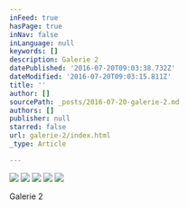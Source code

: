 ```yaml
---
inFeed: true
hasPage: true
inNav: false
inLanguage: null
keywords: []
description: Galerie 2
datePublished: '2016-07-20T09:03:38.732Z'
dateModified: '2016-07-20T09:03:15.811Z'
title: ''
author: []
sourcePath: _posts/2016-07-20-galerie-2.md
authors: []
publisher: null
starred: false
url: galerie-2/index.html
_type: Article

---
```

![](https://the-grid-user-content.s3-us-west-2.amazonaws.com/59f8b5d9-df66-4a6d-b3ed-3b9a6261d1f8.jpg)
![](https://the-grid-user-content.s3-us-west-2.amazonaws.com/5c117239-d253-487c-8e31-dbebc7d06539.jpg)
![](https://the-grid-user-content.s3-us-west-2.amazonaws.com/f8ff1e68-c3ba-4f66-b7d6-b6e360485cf2.jpg)
![](https://the-grid-user-content.s3-us-west-2.amazonaws.com/bcb7d305-e2ad-4ca2-8ae8-05e9534f6ddc.jpg)
![](https://the-grid-user-content.s3-us-west-2.amazonaws.com/6afc6c08-27ae-46bf-8f44-7750bd5897ae.jpg)

Galerie 2